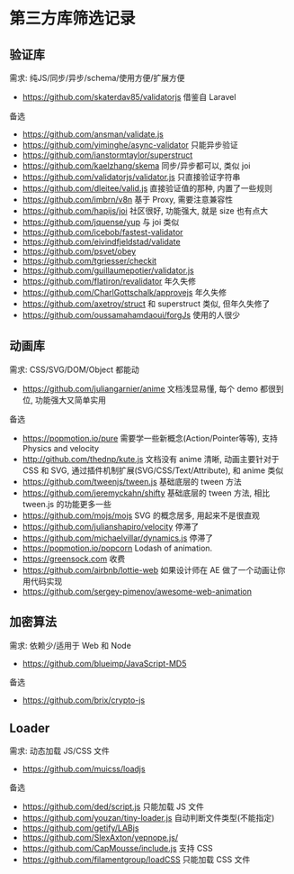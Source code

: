 # 第三方库筛选记录

## 验证库

需求: 纯JS/同步/异步/schema/使用方便/扩展方便
* https://github.com/skaterdav85/validatorjs 借鉴自 Laravel

备选
* https://github.com/ansman/validate.js
* https://github.com/yiminghe/async-validator 只能异步验证
* https://github.com/ianstormtaylor/superstruct
* https://github.com/kaelzhang/skema 同步/异步都可以, 类似 joi
* https://github.com/validatorjs/validator.js 只直接验证字符串
* https://github.com/dleitee/valid.js 直接验证值的那种, 内置了一些规则
* https://github.com/imbrn/v8n 基于 Proxy, 需要注意兼容性
* https://github.com/hapijs/joi 社区很好, 功能强大, 就是 size 也有点大
* https://github.com/jquense/yup 与 joi 类似
* https://github.com/icebob/fastest-validator
* https://github.com/eivindfjeldstad/validate
* https://github.com/psvet/obey
* https://github.com/tgriesser/checkit
* https://github.com/guillaumepotier/validator.js
* https://github.com/flatiron/revalidator 年久失修
* https://github.com/CharlGottschalk/approvejs 年久失修
* https://github.com/axetroy/struct 和 superstruct 类似, 但年久失修了
* https://github.com/oussamahamdaoui/forgJs 使用的人很少

## 动画库

需求: CSS/SVG/DOM/Object 都能动
* https://github.com/juliangarnier/anime 文档浅显易懂, 每个 demo 都很到位, 功能强大又简单实用

备选
* https://popmotion.io/pure 需要学一些新概念(Action/Pointer等等), 支持 Physics and velocity
* http://github.com/thednp/kute.js 文档没有 anime 清晰, 动画主要针对于 CSS 和 SVG, 通过插件机制扩展(SVG/CSS/Text/Attribute), 和 anime 类似
* https://github.com/tweenjs/tween.js 基础底层的 tween 方法
* https://github.com/jeremyckahn/shifty 基础底层的 tween 方法, 相比 tween.js 的功能更多一些
* https://github.com/mojs/mojs SVG 的概念居多, 用起来不是很直观
* https://github.com/julianshapiro/velocity 停滞了
* https://github.com/michaelvillar/dynamics.js 停滞了
* https://popmotion.io/popcorn Lodash of animation.
* https://greensock.com 收费
* https://github.com/airbnb/lottie-web 如果设计师在 AE 做了一个动画让你用代码实现
* https://github.com/sergey-pimenov/awesome-web-animation

## 加密算法

需求: 依赖少/适用于 Web 和 Node
* https://github.com/blueimp/JavaScript-MD5

备选
* https://github.com/brix/crypto-js

## Loader

需求: 动态加载 JS/CSS 文件
* https://github.com/muicss/loadjs

备选
* https://github.com/ded/script.js 只能加载 JS 文件
* https://github.com/youzan/tiny-loader.js 自动判断文件类型(不能指定)
* https://github.com/getify/LABjs
* https://github.com/SlexAxton/yepnope.js/
* https://github.com/CapMousse/include.js 支持 CSS
* https://github.com/filamentgroup/loadCSS 只能加载 CSS 文件